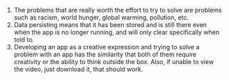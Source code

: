 1. The problems that are really worth the effort to try to solve are problems such as racism, world hunger, global warming, pollution, etc.
2. Data persisting means that it has been stored and is still there even when the app is no longer running, and will only clear specifically when told to.
3. Developing an app as a creative expression and trying to solve a problem with an app has the similarity that both of them require creativity or the ability to think outside the box.
Also, if unable to view the video, just download it, that should work.
